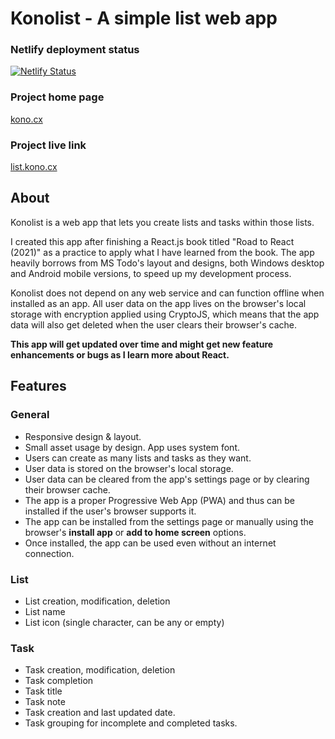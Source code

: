 # Konolist - A simple list web app

### Netlify deployment status
[![Netlify Status](https://api.netlify.com/api/v1/badges/19cdecd2-08f5-4507-a6e1-126b61977fc2/deploy-status)](https://list.kono.cx/)

### Project home page
[kono.cx](https://www.kono.cx/)

### Project live link
[list.kono.cx](https://list.kono.cx/)

## About
Konolist is a web app that lets you create lists and tasks within those lists.

I created this app after finishing a React.js book titled "Road to React (2021)" as a practice to apply what I have learned from the book. The app heavily borrows from MS Todo's layout and designs, both Windows desktop and Android mobile versions, to speed up my development process. 

Konolist does not depend on any web service and can function offline when installed as an app. All user data on the app lives on the browser's local storage with encryption applied using CryptoJS, which means that the app data will also get deleted when the user clears their browser's cache.

**This app will get updated over time and might get new feature enhancements or bugs as I learn more about React.**

## Features

### General
- Responsive design & layout.
- Small asset usage by design. App uses system font.
- Users can create as many lists and tasks as they want.
- User data is stored on the browser's local storage.
- User data can be cleared from the app's settings page or by clearing their browser cache.
- The app is a proper Progressive Web App (PWA) and thus can be installed if the user's browser supports it.
- The app can be installed from the settings page or manually using the browser's **install app** or **add to home screen** options.
- Once installed, the app can be used even without an internet connection.

### List
- List creation, modification, deletion
- List name
- List icon (single character, can be any or empty)

### Task
- Task creation, modification, deletion
- Task completion
- Task title
- Task note
- Task creation and last updated date.
- Task grouping for incomplete and completed tasks.
